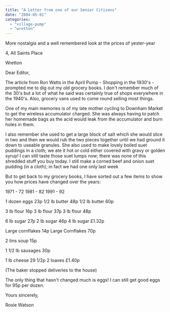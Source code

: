 ```yaml
---
title: "A Letter from one of our Senior Citizens"
date: "2004-05-01"
categories: 
  - "village-pump"
  - "wretton"
---
```


More nostalgia and a well remembered look at the prices of yester-year

4, All Saints Place

Wretton

Dear Editor,

The article from Ron Watts in the April Pump - Shopping in the 1930's - prompted me to dig out my old grocery books. I don't remember much of the 30's but a lot of what he said was certainly true of shops everywhere in the 1940's. Also, grocery vans used to come round selling most things.

One of my main memories is of my late mother cycling to Downham Market to get the wireless accumulator charged. She was always having to patch her homemade bags as the acid would leak from the accumulator and burn holes in them.

I also remember she used to get a large block of salt which she would slice in two and then we would rub the two pieces together until we had ground it down to useable granules. She also used to make lovely boiled suet puddings in a cloth; we ate it hot or cold either covered with gravy or golden syrup! I can still taste those suet lumps now; there was none of this shredded stuff you buy today. I still make a corned beef and onion suet pudding (in a cloth); in fact we had one only last week

But to get back to my grocery books, I have sorted out a few items to show you how prices have changed over the years:

1971 - 72 1981 - 82 1991 - 92

1 dozen eggs 23p 1/2 lb butter 48p 1/2 lb butter 60p

3 lb flour 16p 3 lb flour 37p 3 lb flour 48p

6 lb sugar 27p 2 lb sugar 46p 4 lb sugar £1.32p

Large cornflakes 14p Large Cornflakes 70p

2 tins soup 15p

1 1/2 lb sausages 30p

1 lb cheese 29 1/2p 2 loaves £1.40p

(The baker stopped deliveries to the house)

The only thing that hasn't changed much is eggs! I can still get good eggs for 95p per dozen.

Yours sincerely,

Rosie Watson
